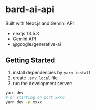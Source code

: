 # bard-ai-api
Built with Next.js and Gemini API
- nextjs 13.5.3
- Gemini API
- @google/generative-ai

## Getting Started
1. install dependencies by ```yarn install```
2. create ```.env.local``` file
3. run the development server:
```bash
yarn dev
# or starting on port xxxx
yarn dev -p xxxx
```
